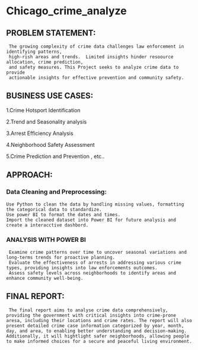 # Chicago_crime_analyze
## PROBLEM STATEMENT:
     The growing complexity of crime data challenges law enforcement in identifying patterns,
     high-rish areas and trends.  Limited insights hinder resoource allocation, crime prediction, 
     and safety measures. This Project seeks to analyze crime data to provide 
     actionable insights for effective prevention and community safety.

## BUSINESS USE CASES:
1.Crime Hotsport Identification

2.Trend and Seasonality analysis

3.Arrest Efficiency Analysis

4.Neighborhood Safety Assessment

5.Crime Prediction and Prevention , etc..

## APPROACH:
### Data Cleaning and Preprocessing:
    Use Python to clean the data by handling missing values, formatting the categorical data to standardize.
    Use power BI to format the dates and times.
    Import the cleaned dataset into Power BI for future analysis and create a interacctive dashbord.
### ANALYSIS WITH POWER BI
     Examine crime patterns over time to uncover seasonal variations and long-terms trends for proactive planning.
     Evaluate the effectiveness of arrests in addressing various crime types, providing insights into law enforcements outcomes.
     Assess safety levels across neighborhoods to identify areas and enhance community well-being.
     
## FINAL REPORT:
     The final report aims to analyse crime data comprehensively, providing the government with critical insights into crime-prone aresa, including their locations and crime rates. The report will also present detailed crime case information categorized by year, month, day, and area, to enabling better understanding and decision-making. Additionally, it will hightlight safer neighborhoods, allowing people to make informed choices for a secure and peaceful living environment.
